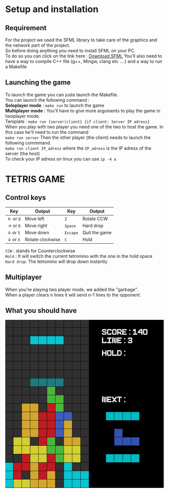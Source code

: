 # Setup and installation

## Requirement 

For the project we used the SFML library to take care of the graphics and the network part of the project. <br>
So before doing anything you need to install SFML on your PC. <br>
To do so you can click on the link here :
[Download SFML](https://www.sfml-dev.org/download/sfml/2.5.1/)
You'll also need to have a way to compile C++ file (g++, Mingw, clang etc ....) and a way to run a Makefile 

## Launching the game

To launch the game you can juste launch the Makefile. <br>
You can launch the following command : <br> 
**Soloplayer mode**  : 
`make run` to launch the game <br>
**Multiplayer mode** :
You'll have to give more arguments to play the game in twoplayer mode. <br>
Template : `make run {server|client} {if client: Server IP adress}` <br>
When you play with two player you need one of the two to host the game. In this case he'll need to run the command <br> 
`make run server` 
Then the other player (the client) needs to launch the following commmand. <br>
`make run client IP_adress` where the `IP_adress` is the IP adress of the server (the host) <br>
To check your IP adress on linux you can use `ip -4 a` 

# TETRIS GAME 

## Control keys

|Key|Output|Key|Output |
|-|-|-|-|
|&#8592; or `Q`| Move left |`Z`| Rotate CCW |
|&#8594; or `D`| Move right |`Space` | Hard drop |
|&#8595; or `S`| Move down |`Escape`| Quit the game |
|&#8595; or `X`| Rotate clockwise | `C` | Hold |

`CCW` : stands for Counterclockwise <br>
`Hold` : It will switch the current tetromino with the one in the hold space  
`Hard drop`: The tetromino will drop down instantly

## Multiplayer 

When you're playing two player mode, we added the "garbage". <br> 
When a player clears n lines it will send n-1 lines to the opponent.

## What you should have 

![Tetris game](tetris.png)






